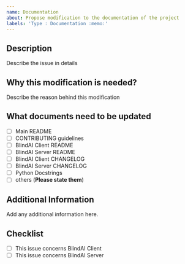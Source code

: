 ```yaml
---
name: Documentation
about: Propose modification to the documentation of the project
labels: 'Type : Documentation :memo:'
---
```


## Description
Describe the issue in details

## Why this modification is needed?
Describe the reason behind this modification

## What documents need to be updated

- [ ] Main README
- [ ] CONTRIBUTING guidelines
- [ ] BlindAI Client README
- [ ] BlindAI Server README
- [ ] BlindAI Client CHANGELOG
- [ ] BlindAI Server CHANGELOG
- [ ] Python Docstrings 
- [ ] others (**Please state them**)

## Additional Information
Add any additional information here.

## Checklist

- [ ] This issue concerns BlindAI Client
- [ ] This issue concerns BlindAI Server